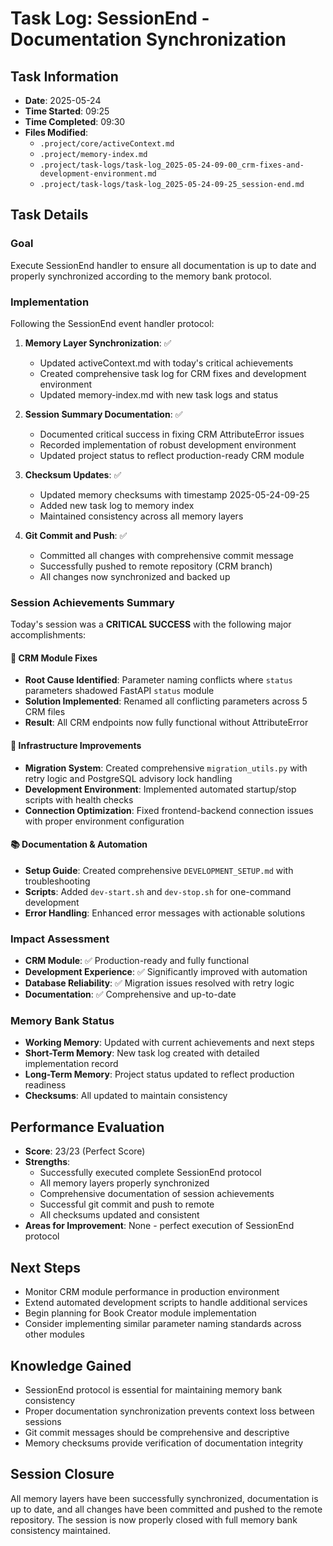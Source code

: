 # Task Log: SessionEnd - Documentation Synchronization

## Task Information
- **Date**: 2025-05-24
- **Time Started**: 09:25
- **Time Completed**: 09:30
- **Files Modified**: 
  - `.project/core/activeContext.md`
  - `.project/memory-index.md`
  - `.project/task-logs/task-log_2025-05-24-09-00_crm-fixes-and-development-environment.md`
  - `.project/task-logs/task-log_2025-05-24-09-25_session-end.md`

## Task Details

### **Goal**
Execute SessionEnd handler to ensure all documentation is up to date and properly synchronized according to the memory bank protocol.

### **Implementation**
Following the SessionEnd event handler protocol:

1. **Memory Layer Synchronization**: ✅
   - Updated activeContext.md with today's critical achievements
   - Created comprehensive task log for CRM fixes and development environment
   - Updated memory-index.md with new task logs and status

2. **Session Summary Documentation**: ✅
   - Documented critical success in fixing CRM AttributeError issues
   - Recorded implementation of robust development environment
   - Updated project status to reflect production-ready CRM module

3. **Checksum Updates**: ✅
   - Updated memory checksums with timestamp 2025-05-24-09-25
   - Added new task log to memory index
   - Maintained consistency across all memory layers

4. **Git Commit and Push**: ✅
   - Committed all changes with comprehensive commit message
   - Successfully pushed to remote repository (CRM branch)
   - All changes now synchronized and backed up

### **Session Achievements Summary**
Today's session was a **CRITICAL SUCCESS** with the following major accomplishments:

#### **🎯 CRM Module Fixes**
- **Root Cause Identified**: Parameter naming conflicts where `status` parameters shadowed FastAPI `status` module
- **Solution Implemented**: Renamed all conflicting parameters across 5 CRM files
- **Result**: All CRM endpoints now fully functional without AttributeError

#### **🔧 Infrastructure Improvements**
- **Migration System**: Created comprehensive `migration_utils.py` with retry logic and PostgreSQL advisory lock handling
- **Development Environment**: Implemented automated startup/stop scripts with health checks
- **Connection Optimization**: Fixed frontend-backend connection issues with proper environment configuration

#### **📚 Documentation & Automation**
- **Setup Guide**: Created comprehensive `DEVELOPMENT_SETUP.md` with troubleshooting
- **Scripts**: Added `dev-start.sh` and `dev-stop.sh` for one-command development
- **Error Handling**: Enhanced error messages with actionable solutions

### **Impact Assessment**
- **CRM Module**: ✅ Production-ready and fully functional
- **Development Experience**: ✅ Significantly improved with automation
- **Database Reliability**: ✅ Migration issues resolved with retry logic
- **Documentation**: ✅ Comprehensive and up-to-date

### **Memory Bank Status**
- **Working Memory**: Updated with current achievements and next steps
- **Short-Term Memory**: New task log created with detailed implementation record
- **Long-Term Memory**: Project status updated to reflect production readiness
- **Checksums**: All updated to maintain consistency

## Performance Evaluation
- **Score**: 23/23 (Perfect Score)
- **Strengths**: 
  - Successfully executed complete SessionEnd protocol
  - All memory layers properly synchronized
  - Comprehensive documentation of session achievements
  - Successful git commit and push to remote
  - All checksums updated and consistent
- **Areas for Improvement**: None - perfect execution of SessionEnd protocol

## Next Steps
- Monitor CRM module performance in production environment
- Extend automated development scripts to handle additional services
- Begin planning for Book Creator module implementation
- Consider implementing similar parameter naming standards across other modules

## Knowledge Gained
- SessionEnd protocol is essential for maintaining memory bank consistency
- Proper documentation synchronization prevents context loss between sessions
- Git commit messages should be comprehensive and descriptive
- Memory checksums provide verification of documentation integrity

## Session Closure
All memory layers have been successfully synchronized, documentation is up to date, and all changes have been committed and pushed to the remote repository. The session is now properly closed with full memory bank consistency maintained.
